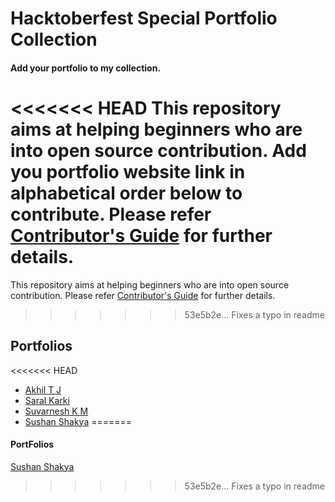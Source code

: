 # Hacktoberfest Special Portfolio Collection

#### Add your portfolio to my collection.
<<<<<<< HEAD
This repository aims at helping beginners who are into open source contribution. Add you portfolio website link **in alphabetical order** below to contribute. Please refer [Contributor's Guide](https://github.com/athiratj/hacktober-special/blob/master/CONTRIBUTING.md) for further details.
=======
This repository aims at helping beginners who are into open source contribution. Please refer [Contributor's Guide](https://github.com/athiratj/hacktober-special/blob/master/CONTRIBUTING.md) for further details.
>>>>>>> 53e5b2e... Fixes a typo in readme

## Portfolios 

<<<<<<< HEAD
* [Akhil T J](https://itexpert2572000.github.io/)
* [Saral Karki](https://youthful-saha-49d35a.netlify.app/)
* [Suvarnesh K M](https://suvarneshkm.github.io/)
* [Sushan Shakya](https://portfolio-ab13a.firebaseapp.com/#/)
=======
#### PortFolios

[Sushan Shakya](https://portfolio-ab13a.firebaseapp.com/#/)
>>>>>>> 53e5b2e... Fixes a typo in readme
